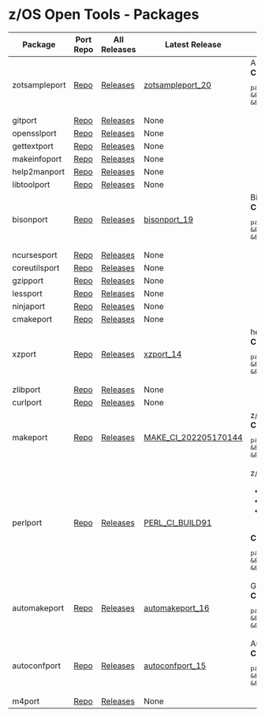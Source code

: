 # z/OS Open Tools - Packages
| Package | Port Repo | All Releases | Latest Release | Description | |
|---|---|---|---|---|---|
|zotsampleport| [Repo](https://github.com/ZOSOpenTools/zotsampleport)| [Releases](https://github.com/ZOSOpenTools/zotsampleport/releases)| [zotsampleport_20](https://github.com/ZOSOpenTools/zotsampleport/releases/tag/zotsampleport_20)| A sample z/OS Open Tools Project<br/><b>Command to download and install on z/OS:</b> <pre>pax -rf <(curl -o - -L https://github.com/ZOSOpenTools/zotsampleport/releases/download/zotsampleport_20/zotsample-1.0.20220607_214837.zos.pax.Z) && cd zotsample-1.0.20220607_214837.zos && ./install.sh && . .env</pre>
|gitport| [Repo](https://github.com/ZOSOpenTools/gitport)| [Releases](https://github.com/ZOSOpenTools/gitport/releases)| None | |
|opensslport| [Repo](https://github.com/ZOSOpenTools/opensslport)| [Releases](https://github.com/ZOSOpenTools/opensslport/releases)| None | |
|gettextport| [Repo](https://github.com/ZOSOpenTools/gettextport)| [Releases](https://github.com/ZOSOpenTools/gettextport/releases)| None | |
|makeinfoport| [Repo](https://github.com/ZOSOpenTools/makeinfoport)| [Releases](https://github.com/ZOSOpenTools/makeinfoport/releases)| None | |
|help2manport| [Repo](https://github.com/ZOSOpenTools/help2manport)| [Releases](https://github.com/ZOSOpenTools/help2manport/releases)| None | |
|libtoolport| [Repo](https://github.com/ZOSOpenTools/libtoolport)| [Releases](https://github.com/ZOSOpenTools/libtoolport/releases)| None | |
|bisonport| [Repo](https://github.com/ZOSOpenTools/bisonport)| [Releases](https://github.com/ZOSOpenTools/bisonport/releases)| [bisonport_19](https://github.com/ZOSOpenTools/bisonport/releases/tag/bisonport_19)| Bison is a general-purpose parser generator that converts an annotated context-free grammar into a deterministic LR<br/><b>Command to download and install on z/OS:</b> <pre>pax -rf <(curl -o - -L https://github.com/ZOSOpenTools/bisonport/releases/download/bisonport_19/bison-3.8.20220607_210636.zos.pax.Z) && cd bison-3.8.20220607_210636.zos && ./install.sh && . .env</pre>
|ncursesport| [Repo](https://github.com/ZOSOpenTools/ncursesport)| [Releases](https://github.com/ZOSOpenTools/ncursesport/releases)| None | |
|coreutilsport| [Repo](https://github.com/ZOSOpenTools/coreutilsport)| [Releases](https://github.com/ZOSOpenTools/coreutilsport/releases)| None | |
|gzipport| [Repo](https://github.com/ZOSOpenTools/gzipport)| [Releases](https://github.com/ZOSOpenTools/gzipport/releases)| None | |
|lessport| [Repo](https://github.com/ZOSOpenTools/lessport)| [Releases](https://github.com/ZOSOpenTools/lessport/releases)| None | |
|ninjaport| [Repo](https://github.com/ZOSOpenTools/ninjaport)| [Releases](https://github.com/ZOSOpenTools/ninjaport/releases)| None | |
|cmakeport| [Repo](https://github.com/ZOSOpenTools/cmakeport)| [Releases](https://github.com/ZOSOpenTools/cmakeport/releases)| None | |
|xzport| [Repo](https://github.com/ZOSOpenTools/xzport)| [Releases](https://github.com/ZOSOpenTools/xzport/releases)| [xzport_14](https://github.com/ZOSOpenTools/xzport/releases/tag/xzport_14)| help2man is a tool for automatically generating simple manual pages from program output. <br/><b>Command to download and install on z/OS:</b> <pre>pax -rf <(curl -o - -L https://github.com/ZOSOpenTools/xzport/releases/download/xzport_14/xz-5.2.5.20220606_214314.zos.pax.Z) && cd xz-5.2.5.20220606_214314.zos && ./install.sh && . .env</pre>
|zlibport| [Repo](https://github.com/ZOSOpenTools/zlibport)| [Releases](https://github.com/ZOSOpenTools/zlibport/releases)| None | |
|curlport| [Repo](https://github.com/ZOSOpenTools/curlport)| [Releases](https://github.com/ZOSOpenTools/curlport/releases)| None | |
|makeport| [Repo](https://github.com/ZOSOpenTools/makeport)| [Releases](https://github.com/ZOSOpenTools/makeport/releases)| [MAKE_CI_202205170144](https://github.com/ZOSOpenTools/makeport/releases/tag/MAKE_CI_202205170144)| z/OS Make Port CI Build<br/><b>Command to download and install on z/OS:</b> <pre>pax -rf <(curl -o - -L https://github.com/ZOSOpenTools/makeport/releases/download/MAKE_CI_202205170144/make-4.3.BUILD32.202205170144.pax.Z) && cd make-4.3.BUILD32.202205170144 && ./install.sh && . .env</pre>
|perlport| [Repo](https://github.com/ZOSOpenTools/perlport)| [Releases](https://github.com/ZOSOpenTools/perlport/releases)| [PERL_CI_BUILD91](https://github.com/ZOSOpenTools/perlport/releases/tag/PERL_CI_BUILD91)| z/OS Perl Port CI Build<ul><li><b>Total number of test failures:</b> 21</li><li><b>Build Timestamp:</b> 202205310121</li><li><b>Stable</b> &#9989;</li></ul><br/><b>Command to download and install on z/OS:</b> <pre>pax -rf <(curl -o - -L https://github.com/ZOSOpenTools/perlport/releases/download/PERL_CI_BUILD91/perl5.37.1.zos.blead.64.dynamic.ascii.BUILD91.202205310121.pax.Z) && cd perl.5.37.1.BUILD91.202205310121 && ./install.sh && . .env</pre>
|automakeport| [Repo](https://github.com/ZOSOpenTools/automakeport)| [Releases](https://github.com/ZOSOpenTools/automakeport/releases)| [automakeport_16](https://github.com/ZOSOpenTools/automakeport/releases/tag/automakeport_16)| GNU Automake is a tool for automatically generating Makefile.in files compliant with the GNU Coding Standards.<br/><b>Command to download and install on z/OS:</b> <pre>pax -rf <(curl -o - -L https://github.com/ZOSOpenTools/automakeport/releases/download/automakeport_16/automake-1.16.20220607_160856.zos.pax.Z) && cd automake-1.16.20220607_160856.zos && ./install.sh && . .env</pre>
|autoconfport| [Repo](https://github.com/ZOSOpenTools/autoconfport)| [Releases](https://github.com/ZOSOpenTools/autoconfport/releases)| [autoconfport_15](https://github.com/ZOSOpenTools/autoconfport/releases/tag/autoconfport_15)| Autoconf<br/><b>Command to download and install on z/OS:</b> <pre>pax -rf <(curl -o - -L https://github.com/ZOSOpenTools/autoconfport/releases/download/autoconfport_15/autoconf-2.71.20220607_134926.zos.pax.Z) && cd autoconf-2.71.20220607_134926.zos && ./install.sh && . .env</pre>
|m4port| [Repo](https://github.com/ZOSOpenTools/m4port)| [Releases](https://github.com/ZOSOpenTools/m4port/releases)| None | |

